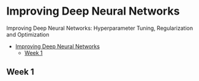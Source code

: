 # Improving Deep Neural Networks

Improving Deep Neural Networks: Hyperparameter Tuning, Regularization and Optimization

- [Improving Deep Neural Networks](#improving-deep-neural-networks)
  - [Week 1](#week-1)

## Week 1
